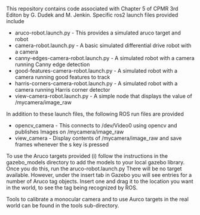 This repository contains code associated with Chapter 5 of CPMR 3rd Editon by G. Dudek and M. Jenkin. Specific ros2 launch files provided include

* aruco-robot.launch.py - This provides a simulated aruco target and robot
* camera-robot.launch.py - A basic simulated differential drive robot with a camera
* canny-edges-camera-robot.launch.py - A simulated robot with a camera running Canny edge detection
* good-features-camera-robot.launch.py - A simulated robot with a camera running good features to track
* harris-corners-camera-robot.launch.py - A simulated robot with a camera running Harris corner detector
* view-camera-robot.launch.py - A simple node that displays the value of /mycamera/image_raw 

In addition to these launch files, the following ROS run files are provided

* opencv_camera - This connects to /dev/Video0 using opencv and publishes Images on /mycamera/image_raw
* view_camera - Display contents of /mycamera/image_raw and save frames whenever the s key is pressed

To use the Aruco targets provided (i) follow the instructions in the gazebo_models directory to 
add the models to your local gazebo library. Once you do this, run the aruco-robot.launch.py
There will be no target available. However, under the insert tab in Gazebo you will see entries for
a number of Aruco tag objects. Insert one and drag it to the location you want in the world, to 
see the tag being recognized by ROS.

Tools to calibrate a monocular camera and to use Aurco targets in the real world can be found in the tools sub-directory.
